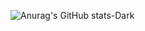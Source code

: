 ![Anurag's GitHub stats-Dark](https://github-readme-stats.vercel.app/api?username=OlivierFortier&show=reviews,discussions_started,discussions_answered,prs_merged,prs_merged_percentage&show_icons=true&theme=transparent)
